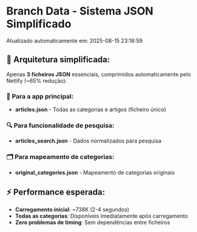 # Branch Data - Sistema JSON Simplificado
Atualizado automaticamente em: 2025-08-15 23:18:59

## 🎯 Arquitetura simplificada:
Apenas **3 ficheiros JSON** essenciais, comprimidos automaticamente pelo Netlify (~65% redução):

### 📱 Para a app principal:
- **articles.json** - Todas as categorias e artigos (ficheiro único)

### 🔍 Para funcionalidade de pesquisa:
- **articles_search.json** - Dados normalizados para pesquisa

### 🗂️ Para mapeamento de categorias:
- **original_categories.json** - Mapeamento de categorias originais

## ⚡ Performance esperada:
- **Carregamento inicial**: ~738K (2-4 segundos)
- **Todas as categorias**: Disponíveis imediatamente após carregamento
- **Zero problemas de timing**: Sem dependências entre ficheiros

